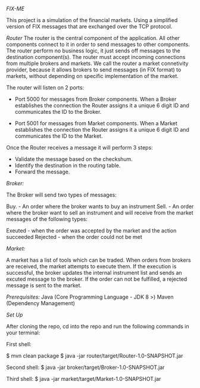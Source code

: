 *FIX-ME*

This project is a simulation of the financial markets. Using a simplified version of FIX messages that are exchanged over the TCP protocol.


*Router*
The router is the central component of the application. All other components connect to it in order to send messages to other components. 
The router perform no business logic, it just sends off messages to the destination component(s).
The router must accept incoming connections from multiple brokers and markets. We call the router a market connetivity provider,
because it allows brokers to send messages (in FIX format) to markets, without depending on specific implementation of the market.


The router will listen on 2 ports:

- Port 5000 for messages from Broker components. When a Broker establishes the connection the Router assigns it a unique 6 digit ID and communicates the ID to the Broker.

- Port 5001 for messages from Market components. When a Market establishes the connection the Router assigns it a unique 6 digit ID and communicates the ID to the Market.


Once the Router receives a message it will perform 3 steps:

- Validate the message based on the checkshum.
- Identify the destination in the routing table.
- Forward the message.


*Broker:*

The Broker will send two types of messages:

Buy. - An order where the broker wants to buy an instrument
Sell. - An order where the broker want to sell an instrument
and will receive from the market messages of the following types:

Exeuted - when the order was accepted by the market and the action succeeded
Rejected - when the order could not be met


*Market:*

A market has a list of tools which can be traded. When orders from brokers are received, the market attempts to execute them.
 If the execution is successful, the broker updates the internal instrument list and sends an excuted message to the broker.
 If the order can not be fulfilled, a rejected message is sent to the market.
 
 *Prerequisites:*
 Java (Core Programming Language - JDK 8 >)
 Maven (Dependency Management)
 
 *Set Up*
 
 
 After cloning the repo, cd into the repo and run the following commands in your terminal:
 
 
 First shell:
 
 
 $ mvn clean package
 $ java -jar router/target/Router-1.0-SNAPSHOT.jar
 
 Second shell:
 $ java -jar broker/target/Broker-1.0-SNAPSHOT.jar
 
 Third shell:
 $ java -jar market/target/Market-1.0-SNAPSHOT.jar

